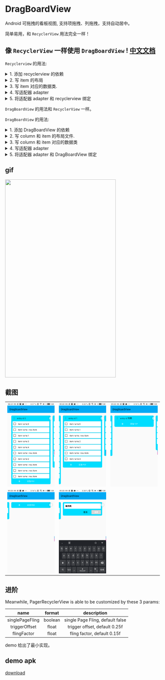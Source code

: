 # DragBoardView

Android 可拖拽的看板视图, 支持项拖拽、列拖拽，支持自动居中。

简单易用，和 `RecyclerView` 用法完全一样！

## 像 `RecyclerView` 一样使用 `DragBoardView` ! [中文文档](https://github.com/LinXueyuanStdio/DragBoardView/blob/master/README_zh.md)

`Recyclerview` 的用法:

<details>
  <summary>1. 添加 recyclerview 的依赖</summary>

```
compile 'com.android.support:recyclerview-v7:23.1.0'
```

在 xml 布局文件中声明:

```xml
<?xml version="1.0" encoding="utf-8"?>
<LinearLayout
    xmlns:android="http://schemas.android.com/apk/res/android"
    xmlns:app="http://schemas.android.com/apk/res-auto"
    android:layout_width="match_parent"
    android:layout_height="match_parent">

    <android.support.v7.widget.RecyclerView
        android:id="@+id/item_list"
        android:layout_width="match_parent"
        android:layout_height="match_parent"/>
</LinearLayout>
```
</details>

<details>
  <summary>2. 写 item 的布局</summary>

```xml
<LinearLayout xmlns:android="http://schemas.android.com/apk/res/android"
android:orientation="horizontal"
android:layout_width="match_parent"
android:layout_height="wrap_content">

    <TextView
        android:id="@+id/txtChords"
        android:layout_height="wrap_content"
        android:layout_width="wrap_content"
        android:layout_gravity="center_horizontal"
        />
    <TextView
        android:layout_height="wrap_content"
        android:layout_width="wrap_content"
        android:id="@+id/txtLyrics"/>

</LinearLayout>
```
</details>

<details>
  <summary>3. 写 item 对应的数据类.</summary>

什么类都行

```java
public class Item {

    private String name;

    public Item(String n) {
        name = n;
    }
    public String getName() {
        return name;
    }

    public void setName(String name) {
        this.name = name;
    }
}
```
</details>

<details>
  <summary>4. 写适配器 adapter</summary>

```java
public class ItemArrayAdapter extends RecyclerView.Adapter<ItemArrayAdapter.ViewHolder> {

    //All methods in this adapter are required for a bare minimum recyclerview adapter
    private int listItemLayout;
    private ArrayList<Item> itemList;
    // Constructor of the class
    public ItemArrayAdapter(int layoutId, ArrayList<Item> itemList) {
        listItemLayout = layoutId;
        this.itemList = itemList;
    }

    // get the size of the list
    @Override
    public int getItemCount() {
        return itemList == null ? 0 : itemList.size();
    }


    // specify the row layout file and click for each row
    @Override
    public ViewHolder onCreateViewHolder(ViewGroup parent, int viewType) {
        View view = LayoutInflater.from(parent.getContext()).inflate(listItemLayout, parent, false);
        ViewHolder myViewHolder = new ViewHolder(view);
        return myViewHolder;
    }

    // load data in each row element
    @Override
    public void onBindViewHolder(final ViewHolder holder, final int listPosition) {
        TextView item = holder.item;
        item.setText(itemList.get(listPosition).getName());
    }

    // Static inner class to initialize the views of rows
    static class ViewHolder extends RecyclerView.ViewHolder implements View.OnClickListener {
        public TextView item;
        public ViewHolder(View itemView) {
            super(itemView);
            itemView.setOnClickListener(this);
            item = (TextView) itemView.findViewById(R.id.txtChords);
        }
        @Override
        public void onClick(View view) {
            Log.d("onclick", "onClick " + getLayoutPosition() + " " + item.getText());
        }
    }
```
</details>


<details>
  <summary>5. 将适配器 adapter 和 recyclerview 绑定</summary>

```java
public class MainActivity extends AppCompatActivity {

    RecyclerView recyclerView;

    @Override
    protected void onCreate(Bundle savedInstanceState) {
        super.onCreate(savedInstanceState);
        setContentView(R.layout.activity_main);

        // Initializing list view with the custom adapter
        ArrayList <Item> itemList = new ArrayList<Item>();

        ItemArrayAdapter itemArrayAdapter = new ItemArrayAdapter(R.layout.list_item, itemList);
        recyclerView = (RecyclerView) findViewById(R.id.item_list);
        recyclerView.setLayoutManager(new LinearLayoutManager(this));
        recyclerView.setItemAnimator(new DefaultItemAnimator());
        recyclerView.setAdapter(itemArrayAdapter);

        // Populating list items
        for(int i=0; i<100; i++) {
            itemList.add(new Item("Item " + i));
        }

    }

}
```

</details>

`DragBoardView` 的用法和 `RecyclerView` 一样。

`DragBoardView` 的用法:

<details>
  <summary>1. 添加 DragBoardView 的依赖</summary>

在项目根目录的 `build.gradle` 添加:
```gradle
allprojects {
    repositories {
        ...
        maven { url 'https://jitpack.io' }
    }
}
```

添加依赖

```gradle
dependencies {
    compile 'com.github.LinXueyuanStdio:DragBoardView:v1.0.0'
}
```

在 `xml` 中声明使用

```xml
<?xml version="1.0" encoding="utf-8"?>
<RelativeLayout xmlns:android="http://schemas.android.com/apk/res/android"
                android:layout_width="match_parent"
                android:layout_height="match_parent"
                android:fitsSystemWindows="true">

    <android.support.v7.widget.Toolbar
        android:id="@+id/toolbar"
        android:layout_width="match_parent"
        android:layout_height="?attr/actionBarSize"
        android:background="?attr/colorPrimary"/>

    <com.time.cat.dragboardview.DragBoardView
        android:id="@+id/layout_main"
        android:layout_width="match_parent"
        android:layout_height="match_parent"
        android:layout_below="@id/toolbar"/>

</RelativeLayout>
```

</details>

<details>
  <summary>2. 写 column 和 item 的布局文件.</summary>

column 是列，它必须包含一个 `RecyclerView`

```xml
<?xml version="1.0" encoding="utf-8"?>
<RelativeLayout
    xmlns:android="http://schemas.android.com/apk/res/android"
    android:id="@+id/col_content_container"
    android:layout_width="match_parent"
    android:layout_height="match_parent">

        <android.support.v7.widget.RecyclerView
            android:id="@+id/rv"
            android:layout_width="match_parent"
            android:layout_height="match_parent"/>

</RelativeLayout>
```

item 是列中的项，它的布局请随便写

```xml
<TextView
    android:id="@+id/item_title"
    android:layout_width="match_parent"
    android:layout_height="match_parent"
    android:text="item"/>
```

</details>

<details>
  <summary>3. 写 column 和 item 对应的数据类</summary>

column 类必须实现 `DragColumn` 接口.

```java
public class Entry implements DragColumn {
    private final String name;
    private int columnIndex;
    private final List<DragItem> itemList;

    public Entry(String name, int columnIndex, List<DragItem> items) {
        this.name = name;
        this.columnIndex = columnIndex;
        this.itemList = items;
    }

    public String getName() {
        return name;
    }

    public List<DragItem> getItemList() {
        return itemList;
    }

    @Override
    public int getColumnIndex() {
        return columnIndex;
    }

    @Override
    public void setColumnIndex(int columnIndexInHorizontalRecycleView) {
        //save to database here
    }
}

```

item 类必须实现 `DragItem` 接口.

```java
public class Item implements DragItem {
    private final String itemName;
    private int colIndex;
    private int itemIndex

    public Item(String itemName, int colIndex, int itemIndex) {
        this.itemName = itemName;
        this.colIndex = colIndex;
        this.itemIndex = itemIndex;
    }

    public String getItemName() {
        return itemName;
    }

    @Override
    public int getColumnIndex() {
        return colIndex;
    }

    @Override
    public int getItemIndex() {
        return itemIndex;
    }

    @Override
    public void setColumnIndex(int columnIndexInHorizontalRecycleView) {
        //save to database here
    }

    @Override
    public void setItemIndex(int itemIndexInVerticalRecycleView) {
        //save to database here
    }
}
```

</details>

<details>
  <summary>4. 写适配器 adapter</summary>

有两个适配器，一个是列适配器，一个是列中包含的 `RecyclerView` 所需的适配器

```java
public class ColumnAdapter extends HorizontalAdapter<ColumnAdapter.ViewHolder> {...}
public class ItemAdapter extends VerticalAdapter<ItemAdapter.ViewHolder> {...}
```
</details>


<details>
  <summary>5. 将适配器 adapter 和 DragBoardView 绑定</summary>

```java
public class MainActivity extends AppCompatActivity {

    DragBoardView dragBoardView;
    List<DragColumn> mData = new ArrayList<>();

    @Override
    protected void onCreate(Bundle savedInstanceState) {
        super.onCreate(savedInstanceState);
        setContentView(R.layout.activity_main);

        dragBoardView = findViewById(R.id.layout_main);
        mAdapter = new ColumnAdapter(this);
        mAdapter.setData(mData);
        dragBoardView.setHorizontalAdapter(mAdapter);
    }

}
```

</details>

## gif

<img src="art/device-2018-04-04-085351.gif" width="360" height="645"/>

## 截图

|  |  |  |
|:---:|:---:|:---:|
|![截图1](/art/device-2018-04-04-085942.png)|![截图2](/art/device-2018-04-04-090017.png)|![截图3](/art/device-2018-04-04-090030.png)|
|![截图4](/art/device-2018-04-04-090047.png)|![截图5](/art/device-2018-04-04-090115.png)|

## 进阶

Meanwhile, PagerRecyclerView is able to be customized by these 3 params:

|name|format|description|
|:---:|:---:|:---:|
| singlePageFling | boolean | single Page Fling, default false |
| triggerOffset | float | trigger offset, default 0.25f |
| flingFactor | float | fling factor, default 0.15f |

demo 给出了最小实现。

## demo apk
[download](art/app-debug.apk)
